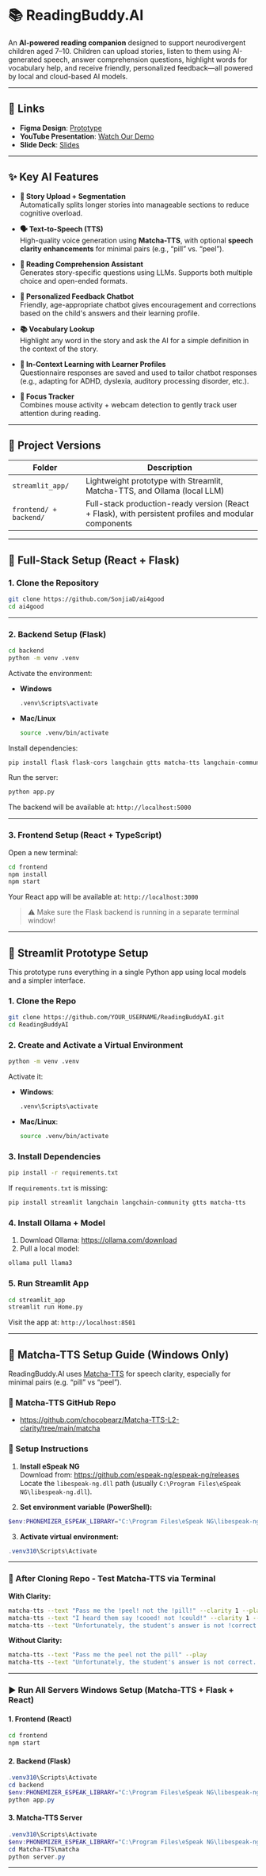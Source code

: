 # 📚 ReadingBuddy.AI

An **AI-powered reading companion** designed to support neurodivergent children aged 7–10. Children can upload stories, listen to them using AI-generated speech, answer comprehension questions, highlight words for vocabulary help, and receive friendly, personalized feedback—all powered by local and cloud-based AI models.

---
## 🔗 Links

- **Figma Design**: [Prototype](https://www.figma.com/design/j9fPMIz8Y2nxVmJYDB1hnc/ReadingBudd?node-id=0-1&t=PKDubu9j2tPs6nMM-1)
- **YouTube Presentation**: [Watch Our Demo](https://www.youtube.com/watch?v=IzJGKTbb9VY)
- **Slide Deck**: [Slides](https://docs.google.com/presentation/d/1kwzcAqwsPFRZ223iXDrsqG7W1z3u-UjGa139fp5wK6g/edit?usp=sharing)
---

## ✨ Key AI Features

- **📖 Story Upload + Segmentation**  
  Automatically splits longer stories into manageable sections to reduce cognitive overload.

- **🗣️ Text-to-Speech (TTS)**  
  High-quality voice generation using **Matcha-TTS**, with optional **speech clarity enhancements** for minimal pairs (e.g., “pill” vs. “peel”).

- **🧠 Reading Comprehension Assistant**  
  Generates story-specific questions using LLMs. Supports both multiple choice and open-ended formats.

- **🎯 Personalized Feedback Chatbot**  
  Friendly, age-appropriate chatbot gives encouragement and corrections based on the child's answers and their learning profile.

- **📚 Vocabulary Lookup**  
  Highlight any word in the story and ask the AI for a simple definition in the context of the story.

- **🧠 In-Context Learning with Learner Profiles**  
  Questionnaire responses are saved and used to tailor chatbot responses (e.g., adapting for ADHD, dyslexia, auditory processing disorder, etc.).

- **👀 Focus Tracker**  
  Combines mouse activity + webcam detection to gently track user attention during reading.

---

## 🧩 Project Versions

| Folder                  | Description                                                                 |
|--------------------------|-----------------------------------------------------------------------------|
| `streamlit_app/`         | Lightweight prototype with Streamlit, Matcha-TTS, and Ollama (local LLM)    |
| `frontend/ + backend/`   | Full-stack production-ready version (React + Flask), with persistent profiles and modular components |

---

## 🔧 Full-Stack Setup (React + Flask)

### 1. Clone the Repository

```bash
git clone https://github.com/SonjiaD/ai4good
cd ai4good
```

---

### 2. Backend Setup (Flask)

```bash
cd backend
python -m venv .venv
```

Activate the environment:

- **Windows**
  ```bash
  .venv\Scripts\activate
  ```

- **Mac/Linux**
  ```bash
  source .venv/bin/activate
  ```

Install dependencies:

```bash
pip install flask flask-cors langchain gtts matcha-tts langchain-community pymupdf
```

Run the server:

```bash
python app.py
```

The backend will be available at: `http://localhost:5000`

---

### 3. Frontend Setup (React + TypeScript)

Open a new terminal:

```bash
cd frontend
npm install
npm start
```

Your React app will be available at: `http://localhost:3000`

> ⚠️ Make sure the Flask backend is running in a separate terminal window!

---

## 🧪 Streamlit Prototype Setup

This prototype runs everything in a single Python app using local models and a simpler interface.

### 1. Clone the Repo

```bash
git clone https://github.com/YOUR_USERNAME/ReadingBuddyAI.git
cd ReadingBuddyAI
```

### 2. Create and Activate a Virtual Environment

```bash
python -m venv .venv
```

Activate it:

- **Windows**:
  ```bash
  .venv\Scripts\activate
  ```

- **Mac/Linux**:
  ```bash
  source .venv/bin/activate
  ```

### 3. Install Dependencies

```bash
pip install -r requirements.txt
```

If `requirements.txt` is missing:

```bash
pip install streamlit langchain langchain-community gtts matcha-tts
```

### 4. Install Ollama + Model

1. Download Ollama: https://ollama.com/download  
2. Pull a local model:

```bash
ollama pull llama3
```

### 5. Run Streamlit App

```bash
cd streamlit_app
streamlit run Home.py
```

Visit the app at: `http://localhost:8501`


---

## 🧠 Matcha-TTS Setup Guide (Windows Only)

ReadingBuddy.AI uses [Matcha-TTS](https://github.com/chocobearz/Matcha-TTS-L2-clarity/tree/main/matcha) for speech clarity, especially for minimal pairs (e.g. “pill” vs “peel”).

### 🔗 Matcha-TTS GitHub Repo
- https://github.com/chocobearz/Matcha-TTS-L2-clarity/tree/main/matcha

### 🧰 Setup Instructions

1. **Install eSpeak NG**  
   Download from: https://github.com/espeak-ng/espeak-ng/releases  
   Locate the `libespeak-ng.dll` path (usually `C:\Program Files\eSpeak NG\libespeak-ng.dll`).

2. **Set environment variable (PowerShell):**

```powershell
$env:PHONEMIZER_ESPEAK_LIBRARY="C:\Program Files\eSpeak NG\libespeak-ng.dll"
```

3. **Activate virtual environment:**

```powershell
.venv310\Scripts\Activate
```

---

### 🧪 After Cloning Repo - Test Matcha-TTS via Terminal

**With Clarity:**

```bash
matcha-tts --text "Pass me the !peel! not the !pill!" --clarity 1 --play
matcha-tts --text "I heard them say !cooed! not !could!" --clarity 1 --play
matcha-tts --text "Unfortunately, the student's answer is not !correct!. According to the story, Luna liked to sit on the !windowsill! and watch the !waves! crash against the !rocks! every !morning!" --clarity 1 --play
```

**Without Clarity:**

```bash
matcha-tts --text "Pass me the peel not the pill" --play
matcha-tts --text "Unfortunately, the student's answer is not correct. According to the story, Luna liked to sit on the windowsill and watch the waves crash against the rocks every morning." --play
```

---


### ▶️ Run All Servers Windows Setup (Matcha-TTS + Flask + React)

#### 1. Frontend (React)

```bash
cd frontend
npm start
```

#### 2. Backend (Flask)

```powershell
.venv310\Scripts\Activate
cd backend
$env:PHONEMIZER_ESPEAK_LIBRARY="C:\Program Files\eSpeak NG\libespeak-ng.dll"
python app.py
```

#### 3. Matcha-TTS Server

```powershell
.venv310\Scripts\Activate
$env:PHONEMIZER_ESPEAK_LIBRARY="C:\Program Files\eSpeak NG\libespeak-ng.dll"
cd Matcha-TTS\matcha
python server.py
```

---


